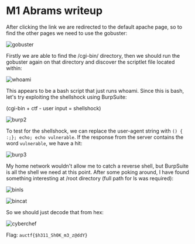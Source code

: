 # M1 Abrams writeup

After clicking the link we are redirected to the default apache page, so to find the other pages we need to use the gobuster:

![gobuster](https://user-images.githubusercontent.com/57829161/78535842-7f9e6000-77f5-11ea-9d2c-7083769e5d82.png)

Firstly we are able to find the /cgi-bin/ directory, then we should run the gobuster again on that directory and discover the scriptlet
file located within:

![whoami](https://user-images.githubusercontent.com/57829161/78535847-82995080-77f5-11ea-9036-fb7b122f6b25.png)

This appears to be a bash script that just runs whoami. Since this is bash, let's try exploiting the shellshock using BurpSuite: 

(cgi-bin + ctf - user input = shellshock)

![burp2](https://user-images.githubusercontent.com/57829161/78535856-84fbaa80-77f5-11ea-8772-c7dc7c7c50aa.png)

To test for the shellshock, we can replace the user-agent string with `() { :;}; echo; echo vulnerable`. If the response from the server 
contains the word `vulnerable`, we have a hit:

![burp3](https://user-images.githubusercontent.com/57829161/78535865-888f3180-77f5-11ea-9828-0c158e321ec4.png)

My home network wouldn't allow me to catch a reverse shell, but BurpSuite is all the shell we need at this point. After some poking
around, I have found something interesting at /root directory (full path for ls was required):

![binls](https://user-images.githubusercontent.com/57829161/78535873-8af18b80-77f5-11ea-909d-29bce47715d3.png)

![bincat](https://user-images.githubusercontent.com/57829161/78535884-8dec7c00-77f5-11ea-8ec7-59c694451d9b.png)

So we should just decode that from hex:

![cyberchef](https://user-images.githubusercontent.com/57829161/78535887-90e76c80-77f5-11ea-9a37-6996a4705539.png)

Flag: `auctf{$h311_Sh0K_m3_z@ddY}`
